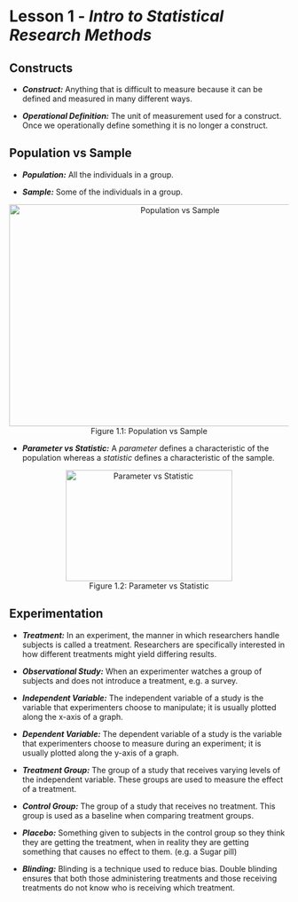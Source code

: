 # Lesson 1 - _Intro to Statistical Research Methods_

## Constructs

- **_Construct:_** Anything that is difficult to measure because it
can be defined and measured in many different ways. 
    
- **_Operational Definition:_** The unit of measurement used for a construct. Once we operationally define something
it is no longer a construct.

## Population vs Sample
- **_Population:_** All the individuals in a group.   

- **_Sample:_** Some of the individuals in a group. 
<p align="center">
    <img align="center" width="600" height="400" alt="Population vs Sample" src=https://i.ytimg.com/vi/YOsyax70clQ/maxresdefault.jpg><br/>
Figure 1.1: Population vs Sample
</p>

- **_Parameter vs Statistic:_** A _parameter_ defines a characteristic of the population whereas a _statistic_ 
defines a characteristic of the sample.    
<p align="center">
    <img align="center" width="300" height="200" alt="Parameter vs Statistic" src=https://qph.fs.quoracdn.net/main-qimg-058791361f10bc9a0339823e1e01d3ec> <br/>
Figure 1.2: Parameter vs Statistic
</p>
  
## Experimentation
- **_Treatment:_** In an experiment, the manner in which researchers handle subjects is called a treatment.
Researchers are specifically interested in how different treatments might yield differing results.    

- **_Observational Study:_** When an experimenter watches a group of subjects and does not introduce a treatment, e.g. a survey.   
 
- **_Independent Variable:_** The independent variable of a study is the variable that experimenters choose to manipulate;
 it is usually plotted along the x-axis of a graph.    

- **_Dependent Variable:_** The dependent variable of a study is the variable that experimenters choose to measure during an experiment; it is usually plotted along the y-axis of a graph.

- **_Treatment Group:_** The group of a study that receives varying levels of the independent variable. These groups are used to measure the effect of a treatment.

- **_Control Group:_** The group of a study that receives no treatment. This group is used as a baseline when comparing treatment groups.    
- **_Placebo:_** Something given to subjects in the control group so they think
they are getting the treatment, when in reality they are getting something that causes no effect to them. (e.g. a Sugar pill)

- **_Blinding:_** Blinding is a technique used to reduce bias. Double blinding
ensures that both those administering treatments and those receiving treatments do not know
who is receiving which treatment.
